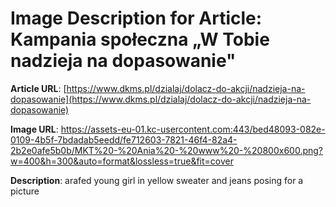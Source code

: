 # Image Description for Article: Kampania społeczna „W Tobie nadzieja na dopasowanie"
**Article URL**: [https://www.dkms.pl/dzialaj/dolacz-do-akcji/nadzieja-na-dopasowanie](https://www.dkms.pl/dzialaj/dolacz-do-akcji/nadzieja-na-dopasowanie)

**Image URL**: https://assets-eu-01.kc-usercontent.com:443/bed48093-082e-0109-4b5f-7bdadab5eedd/fe712603-7821-46f4-82a4-2b2e0afe5b0b/MKT%20-%20Ania%20-%20www%20-%20800x600.png?w=400&h=300&auto=format&lossless=true&fit=cover

**Description**: arafed young girl in yellow sweater and jeans posing for a picture
